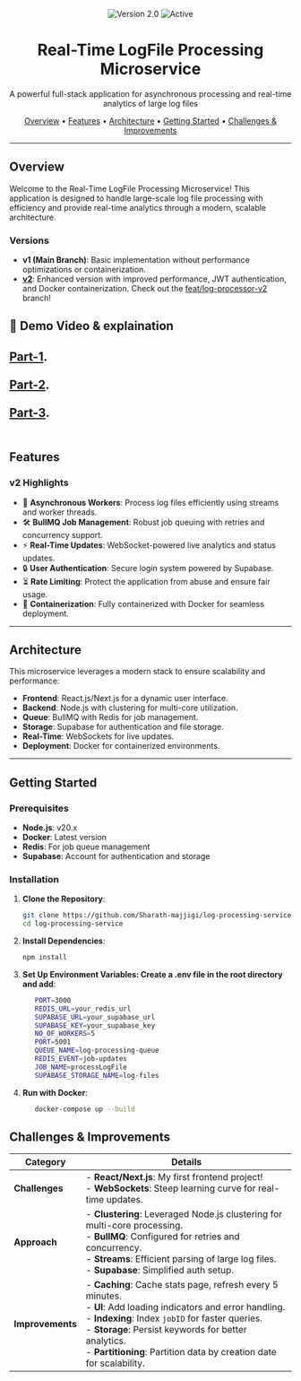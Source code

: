 <p align="center">
  <img src="https://img.shields.io/badge/Version-2.0-blue.svg" alt="Version 2.0">
  <img src="https://img.shields.io/badge/Status-Active-brightgreen.svg" alt="Active">
</p>

<h1 align="center">Real-Time LogFile Processing Microservice</h1>

<p align="center">
  A powerful full-stack application for asynchronous processing and real-time analytics of large log files
</p>

<p align="center">
  <a href="#overview">Overview</a> •
  <a href="#features">Features</a> •
  <a href="#architecture">Architecture</a> •
  <a href="#getting-started">Getting Started</a> •
  <a href="#challenges--improvements">Challenges & Improvements</a>
</p>

---

## Overview

Welcome to the Real-Time LogFile Processing Microservice! This application is designed to handle large-scale log file processing with efficiency and provide real-time analytics through a modern, scalable architecture.

### Versions
- **v1 (Main Branch)**: Basic implementation without performance optimizations or containerization.
- **[v2](https://github.com/Sharath-majjigi/log-processing-service/pull/1)**: Enhanced version with improved performance, JWT authentication, and Docker containerization. Check out the [feat/log-processor-v2](https://github.com/Sharath-majjigi/log-processing-service/pull/1) branch!


## 🎥 Demo Video & explaination

 [Part-1](https://www.loom.com/share/601d14fe2f7142b088d9b043e4bf07dc?sid=029b9e9b-1caf-4991-b57e-5d3176077932). <br> <br>
 [Part-2](https://www.loom.com/share/0a9e1db75fae464cbf1d2e0477ea7889?sid=59ad94b5-1f97-4457-8839-00e9d622e9b6). <br> <br>
 [Part-3](https://www.loom.com/share/6c370c2e60d14a48a61aab67abb4dd18?sid=214370fb-ecbf-4e2a-a224-96d60cd9ddd1). <br> <br>
---

## Features

### v2 Highlights
- 🚀 **Asynchronous Workers**: Process log files efficiently using streams and worker threads.
- 🛠️ **BullMQ Job Management**: Robust job queuing with retries and concurrency support.
- ⚡ **Real-Time Updates**: WebSocket-powered live analytics and status updates.
- 🔒 **User Authentication**: Secure login system powered by Supabase.
- ⏳ **Rate Limiting**: Protect the application from abuse and ensure fair usage.
- 🐳 **Containerization**: Fully containerized with Docker for seamless deployment.

---

## Architecture

This microservice leverages a modern stack to ensure scalability and performance:

- **Frontend**: React.js/Next.js for a dynamic user interface.
- **Backend**: Node.js with clustering for multi-core utilization.
- **Queue**: BullMQ with Redis for job management.
- **Storage**: Supabase for authentication and file storage.
- **Real-Time**: WebSockets for live updates.
- **Deployment**: Docker for containerized environments.

---

## Getting Started

### Prerequisites
- **Node.js**: v20.x
- **Docker**: Latest version
- **Redis**: For job queue management
- **Supabase**: Account for authentication and storage

### Installation

1. **Clone the Repository**:
   ```bash
   git clone https://github.com/Sharath-majjigi/log-processing-service.git
   cd log-processing-service

2. **Install Dependencies**:
      ```bash
      npm install

3. **Set Up Environment Variables: Create a .env file in the root directory and add**:
      ```bash
         PORT=3000
         REDIS_URL=your_redis_url
         SUPABASE_URL=your_supabase_url
         SUPABASE_KEY=your_supabase_key
         NO_OF_WORKERS=5
         PORT=5001
         QUEUE_NAME=log-processing-queue
         REDIS_EVENT=job-updates
         JOB_NAME=processLogFile
         SUPABASE_STORAGE_NAME=log-files

4. **Run with Docker**:
   ```bash
      docker-compose up --build


## Challenges & Improvements

| Category        | Details                                                                                          |
|-----------------|--------------------------------------------------------------------------------------------------|
| **Challenges**  | - **React/Next.js**: My first frontend project! <br> - **WebSockets**: Steep learning curve for real-time updates. |
| **Approach**    | - **Clustering**: Leveraged Node.js clustering for multi-core processing. <br> - **BullMQ**: Configured for retries and concurrency. <br> - **Streams**: Efficient parsing of large log files. <br> - **Supabase**: Simplified auth setup. |
| **Improvements**| - **Caching**: Cache stats page, refresh every 5 minutes. <br> - **UI**: Add loading indicators and error handling. <br> - **Indexing**: Index `jobID` for faster queries. <br> - **Storage**: Persist keywords for better analytics. <br> - **Partitioning**: Partition data by creation date for scalability. |
